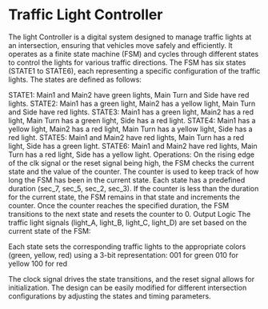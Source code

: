 # Traffic Light Controller

The light Controller is a digital system designed to manage traffic lights at an intersection, ensuring that vehicles move safely and efficiently. It operates as a finite state machine (FSM) and cycles through different states to control the lights for various traffic directions.
The FSM has six states (STATE1 to STATE6), each representing a specific configuration of the traffic lights. The states are defined as follows:

STATE1: Main1 and Main2 have green lights, Main Turn and Side have red lights.
STATE2: Main1 has a green light, Main2 has a yellow light, Main Turn and Side have red lights.
STATE3: Main1 has a green light, Main2 has a red light, Main Turn has a green light, Side has a red light.
STATE4: Main1 has a yellow light, Main2 has a red light, Main Turn has a yellow light, Side has a red light.
STATE5: Main1 and Main2 have red lights, Main Turn has a red light, Side has a green light.
STATE6: Main1 and Main2 have red lights, Main Turn has a red light, Side has a yellow light.
Operations:
On the rising edge of the clk signal or the reset signal being high, the FSM checks the current state and the value of the counter.
The counter is used to keep track of how long the FSM has been in the current state. Each state has a predefined duration (sec_7, sec_5, sec_2, sec_3).
If the counter is less than the duration for the current state, the FSM remains in that state and increments the counter.
Once the counter reaches the specified duration, the FSM transitions to the next state and resets the counter to 0.
Output Logic
The traffic light signals (light_A, light_B, light_C, light_D) are set based on the current state of the FSM:

Each state sets the corresponding traffic lights to the appropriate colors (green, yellow, red) using a 3-bit representation:
001 for green
010 for yellow
100 for red

 The clock signal drives the state transitions, and the reset signal allows for initialization. The design can be easily modified for different intersection configurations by adjusting the states and timing parameters.

